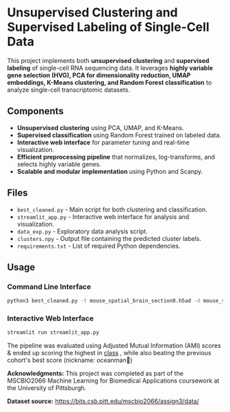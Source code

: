 # Unsupervised Clustering and Supervised Labeling of Single-Cell Data

This project implements both **unsupervised clustering** and **supervised labeling** of single-cell RNA sequencing data. It leverages **highly variable gene selection (HVG), PCA for dimensionality reduction, UMAP embeddings, K-Means clustering, and Random Forest classification** to analyze single-cell transcriptomic datasets.

## Components
* **Unsupervised clustering** using PCA, UMAP, and K-Means.
* **Supervised classification** using Random Forest trained on labeled data.
* **Interactive web interface** for parameter tuning and real-time visualization.
* **Efficient preprocessing pipeline** that normalizes, log-transforms, and selects highly variable genes.
* **Scalable and modular implementation** using Python and Scanpy.

## Files
* `best_cleaned.py` - Main script for both clustering and classification.
* `streamlit_app.py` - Interactive web interface for analysis and visualization.
* `data_exp.py` - Exploratory data analysis script.
* `clusters.npy` - Output file containing the predicted cluster labels.
* `requirements.txt` - List of required Python dependencies.

## Usage

### Command Line Interface
```bash
python3 best_cleaned.py -t mouse_spatial_brain_section0.h5ad -d mouse_spatial_brain_section1_modified.h5ad -o clusters.npy # supervised labeling
```

### Interactive Web Interface
```bash
streamlit run streamlit_app.py
```

The pipeline was evaluated using Adjusted Mutual Information (AMI) scores & ended up scoring the highest in [class](https://bits.csb.pitt.edu/cobb2060/assign3/) , while also beating the previous cohort's best score (nickname: oceanman🙂)

**Acknowledgments:** This project was completed as part of the MSCBIO2066 Machine Learning for Biomedical Applications coursework at the University of Pittsburgh.

**Dataset source:** https://bits.csb.pitt.edu/mscbio2066/assign3/data/
